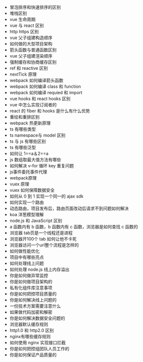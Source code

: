 * 冒泡排序和快速排序的区别
* 堆栈区别
* vue 生命周期
* vue 与 react 区别
* http https 区别
* vue 父子组建构造顺序
* 如何做的大型项目架构
* 箭头函数与普通函数区别
* vue 父子组建渲染顺序
* 强制缓存和协商缓存区别
* ref 和 reactive 区别
* nextTick 原理
* webpack 如何编译箭头函数
* webpack 如何编译 class 和 function
* webpack 如何编译 requied 和 import
* vue hooks 和 react hooks 区别
* vue 中怎么实现订阅者的
* react 的 fiber 和 hooks 是什么有什么优势
* 重绘和重排区别
* webpack 热更新原理
* ts 有哪些类型
* ts namespace与 model 区别
* ts 与 js 有哪些区别
* ts 有哪些泛型
* 如何让 1==a＆2==a
* js 数组取最大值方法有哪些
* 如何解决 v-for 循环 key 重复问题
* js事件委托事件代理
* webpack原理
* vuex 原理
* vuex 如何保障数据安全
* 如何从 0 到 1 实现一个同一的 ajax sdk
* 如何实现一个路由
* 动态路由，项目发布后，路由页面改动后请求不到问题如何解决
* koa 洋葱模型理解
* node.js 和 JavaScript 区别
* a 函数内有 b 函数，b 函数内有 c 函数，浏览器是如何查找 c 函数的
* 浏览器 tab页是一个线程还是进程
* 浏览器开100个 tab 如何让他不卡死
* 浏览器访问一个url整个流程是怎样的
* 如何做性能优化
* 项目中有哪些亮点
* 如何处理线上问题
* 如何处理 node.js 线上内存溢出
* 你是如何做异常监控
* 你是如何做项目架构的
* 私有化组件库注意事项
* 你是如何把控项目质量的
* 你是如何解决线上问题的
* 一份技术方案需要注意什么
* 如果做代码加密和解密
* 你是如何解决数据安全问题的
* 浏览器默认缓存规则
* http1.0 和 http2.0 区别
* nginx有哪些缓存规则
* 如何使用 nginx 实现接口拦截
* 你是如何把控组团队人员工作的
* 你是如何保证产品质量的